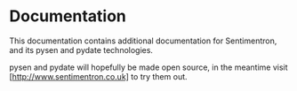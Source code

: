 Documentation
====

This documentation contains additional documentation for Sentimentron, and its pysen and pydate technologies. 

pysen and pydate will hopefully be made open source, in the meantime visit [http://www.sentimentron.co.uk] to try them out.
